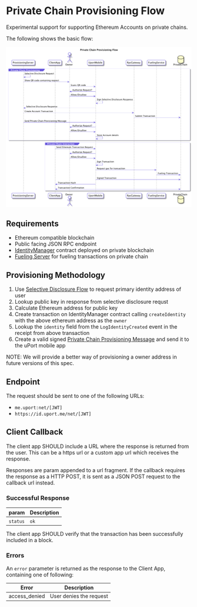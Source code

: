 # Private Chain Provisioning Flow

Experimental support for supporting Ethereum Accounts on private chains.

The following shows the basic flow:

![Private Chain Provisioning Flow](privatechain.png)

## Requirements

- Ethereum compatible blockchain
- Public facing JSON RPC endpoint
- [IdentityManager](https://github.com/uport-project/uport-identity/blob/develop/contracts/IdentityManager.sol) contract deployed on private blockchain
- [Fueling Server](../rest-apis/fuel-server.md) for fueling transactions on private chain

## Provisioning Methodology

1. Use [Selective Disclosure Flow](selectivedisclosure.md) to request primary identity address of user
2. Lookup public key in response from selective disclosure requst
3. Calculate Ethereum address for public key
4. Create transaction on IdentityManager contract calling `createIdentity` with the above ethereum address as the `owner`
5. Lookup the `identity` field from the `LogIdentityCreated` event in the receipt from above transaction
6. Create a valid signed [Private Chain Provisioning Message](../messages/privatechain.md) and send it to the uPort mobile app

NOTE: We will provide a better way of provisioning a owner address in future versions of this spec.

## Endpoint

The request should be sent to one of the following URLs:

- `me.uport:net/[JWT]`
- `https://id.uport.me/net/[JWT]`

## Client Callback

The client app SHOULD include a URL where the response is returned from the user. This can be a https url or a custom app url which receives the response.

Responses are param appended to a url fragment. If the callback requires the response as a HTTP POST, it is sent as a JSON POST request to the callback url instead.

### Successful Response

param | Description
----- | -----------
`status`  | `ok`

The client app SHOULD verify that the transaction has been successfully included in a block.

### Errors

An `error` parameter is returned as the response to the Client App, containing one of following:

Error         | Description
------------- | -----------
access_denied | User denies the request
